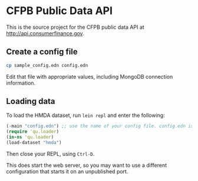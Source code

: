 CFPB Public Data API
====================

This is the source project for the CFPB public data API at http://api.consumerfinance.gov.

## Create a config file

```sh
cp sample_config.edn config.edn
```

Edit that file with appropriate values, including MongoDB connection information.

## Loading data

To load the HMDA dataset, run `lein repl` and enter the following:

```clj
(-main "config.edn") ;; use the name of your config file. config.edn is an example
(require 'qu.loader)
(in-ns 'qu.loader)
(load-dataset "hmda")
```

Then close your REPL, using `Ctrl-D`.

This does start the web server, so you may want to use a different configuration that starts it on an unpublished port.

